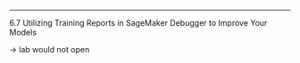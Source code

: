 ------------------------------------------------------
6.7 Utilizing Training Reports in SageMaker Debugger to Improve Your Models

  -> lab would not open





